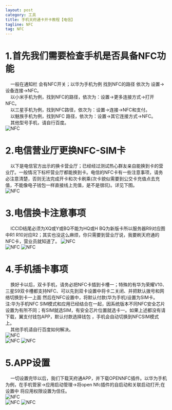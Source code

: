 ```yaml
---
layout: post
category: 工具
title: 手机天府通卡开卡教程【电信】
tagline: NFC
tag: NFC
---
```


# 1.首先我们需要检查手机是否具备NFC功能  
&nbsp;&nbsp;&nbsp;&nbsp;一般在通知栏 会有NFC开关；以华为手机为例 找到NFC的路径 依次为 设置->设备连接->NFC。  
&nbsp;&nbsp;&nbsp;&nbsp;以小米手机为例，找到NFC的路径，依次为：设置->更多连接方式->打开NFC。  
&nbsp;&nbsp;&nbsp;&nbsp;以三星手机为例，找到NFC路径，依次为：设置->连接->NFC和支付。  
&nbsp;&nbsp;&nbsp;&nbsp;以魅族手机为例，找到NFC 路径，依次为：设置->其它连接方式->NFC。   
&nbsp;&nbsp;&nbsp;&nbsp;其他型号手机，请自行百度。  
![NFC](https://raw.githubusercontent.com/yaitza/yaitza.github.io/master/_posts/images/Tools/1-2018-10-23-NFC-Setting.png)   

# 2.电信营业厅更换NFC-SIM卡   
&nbsp;&nbsp;&nbsp;&nbsp;以下是电信官方出示的换卡营业厅；已经经过测试热心群友亲自能换到卡的营业厅。一般情况下标杆营业厅都能换到卡。电信的NFC卡有一些注意事项，请务必注意清楚，否则无法完成开卡和次卡刷乘(次卡貌似需要到公交卡充值点去充值，不能像电子钱包一样直接线上充值，是不是很坑)。详见下图。   
![NFC](https://raw.githubusercontent.com/yaitza/yaitza.github.io/master/_posts/images/Tools/2-2018-10-23-NFC-Setting.jpg) 

# 3.电信换卡注意事项 
&nbsp;&nbsp;&nbsp;&nbsp;ICCID结尾必须为XQ或Y或BQ不能为HQ或H BQ为新版卡所以服务器R9对应图中R1 R10对应R2；其实也没这么麻烦，你只需要到营业厅说，我要刷天府通的NFC卡，营业员就知道了。
![NFC](https://raw.githubusercontent.com/yaitza/yaitza.github.io/master/_posts/images/Tools/3-2018-10-23-NFC-Setting.jpg)   
![NFC](https://raw.githubusercontent.com/yaitza/yaitza.github.io/master/_posts/images/Tools/4-2018-10-23-NFC-Setting.jpg)
![NFC](https://raw.githubusercontent.com/yaitza/yaitza.github.io/master/_posts/images/Tools/5-2018-10-23-NFC-Setting.jpg)

# 4.手机插卡事项  
&nbsp;&nbsp;&nbsp;&nbsp;换好卡以后，双卡手机，请务必把NFC卡插到卡槽一；特殊的有华为荣耀V10、三星S9双卡槽都支持NFC、可以先到双卡设置中将卡二关闭、并把默认拨号和网络切换到卡一上面 然后在NFC设置中，将默认付款(华为手机)设置为SIM卡。   
注:华为手机NFC SIM模式和应用已经结合在一起，因系统版本不同NFC安全芯片设置为有所不同；有SIM就选SIM，有安全芯片位置就选卡一。如果上述都没有请下载，翼支付钱包APP，默认付款选择钱包 ，手机会自动切换到NFCSIM模式上。  
&nbsp;&nbsp;&nbsp;&nbsp;其他手机请自行百度如何解决。     
![NFC](https://raw.githubusercontent.com/yaitza/yaitza.github.io/master/_posts/images/Tools/6-2018-10-23-NFC-Setting.jpg)   
![NFC](https://raw.githubusercontent.com/yaitza/yaitza.github.io/master/_posts/images/Tools/7-2018-10-23-NFC-Setting.jpg)
![NFC](https://raw.githubusercontent.com/yaitza/yaitza.github.io/master/_posts/images/Tools/8-2018-10-23-NFC-Setting.jpg)

# 5.APP设置  
&nbsp;&nbsp;&nbsp;&nbsp;一切设置完毕以后，我们下载天府通APP，并下载OPENNFC插件。以华为手机为例，在手机管家->应用启动管理->将open Nfc插件的自启动和关联启动打开;在设置中 将应用权限设置为信任。  
![NFC](https://raw.githubusercontent.com/yaitza/yaitza.github.io/master/_posts/images/Tools/9-2018-10-23-NFC-Setting.jpg)   
![NFC](https://raw.githubusercontent.com/yaitza/yaitza.github.io/master/_posts/images/Tools/10-2018-10-23-NFC-Setting.jpg)
![NFC](https://raw.githubusercontent.com/yaitza/yaitza.github.io/master/_posts/images/Tools/11-2018-10-23-NFC-Setting.jpg)


